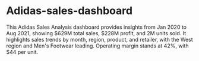 # Adidas-sales-dashboard
This Adidas Sales Analysis dashboard provides insights from Jan 2020 to Aug 2021, showing $629M total sales, $228M profit, and 2M units sold. It highlights sales trends by month, region, product, and retailer, with the West region and Men's Footwear leading. Operating margin stands at 42%, with $44 per unit.
